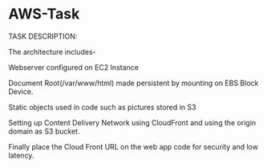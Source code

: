 # AWS-Task

 TASK DESCRIPTION:
 
 The architecture includes- 

 Webserver configured on EC2 Instance

 Document Root(/var/www/html) made persistent by mounting on EBS Block Device.

 Static objects used in code such as pictures stored in S3

 Setting up Content Delivery Network using CloudFront and using the origin domain as S3 bucket. 

 Finally place the Cloud Front URL on the web app code for security and low latency.
